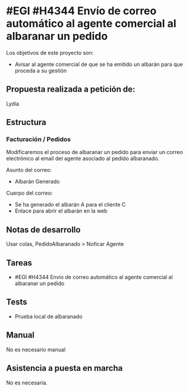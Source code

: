 # #EGI #H4344 Envío de correo automático al agente comercial al albaranar un pedido

Los objetivos de este proyecto son:
+ Avisar al agente comercial de que se ha emitido un albarán para que proceda a su gestión

## Propuesta realizada a petición de:
Lydia

## Estructura

### Facturación / Pedidos
Modificaremos el proceso de albaranar un pedido para enviar un correo electrónico al email del agente asociado al pedido albaranado.

Asunto del correo:
+ Albarán Generado

Cuerpo del correo:
+ Se ha generado el albarán A para el cliente C
+ Enlace para abrir el albarán en la web


## Notas de desarrollo
Usar colas, PedidoAlbaranado > Noficar Agente

## Tareas
* #EGI #H4344 Envío de correo automático al agente comercial al albaranar un pedido

## Tests
+ Prueba local de albaranado

## Manual
No es necesario manual

## Asistencia a puesta en marcha
No es necesaria.
